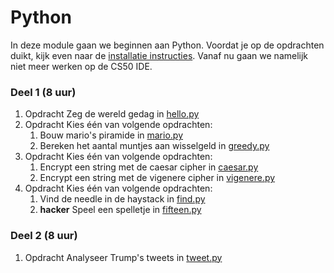# Python

In deze module gaan we beginnen aan Python. Voordat je op de opdrachten duikt, kijk even naar de [installatie instructies](https://progik.mprog.nl/resources/python-installatie). Vanaf nu gaan we namelijk niet meer werken op de CS50 IDE.

### Deel 1 (8 uur)

1. <span class="label label-primary">Opdracht</span> Zeg de wereld gedag in [hello.py](/problems/python-hello)
2. <span class="label label-primary">Opdracht</span> Kies één van volgende opdrachten:
    1. Bouw mario's piramide in [mario.py](/problems/python-mario)
    2. Bereken het aantal muntjes aan wisselgeld in [greedy.py](/problems/python-greedy)
3. <span class="label label-primary">Opdracht</span> Kies één van volgende opdrachten:
    1. Encrypt een string met de caesar cipher in [caesar.py](/problems/python-caesar)
    2. Encrypt een string met de vigenere cipher in [vigenere.py](/problems/python-vigenere)
4. <span class="label label-primary">Opdracht</span> Kies één van volgende opdrachten:
    1. Vind de needle in de haystack in [find.py](/problems/python-find)
    2. __hacker__ Speel een spelletje in [fifteen.py](/problems/python-fifteen)

### Deel 2 (8 uur)

1. <span class="label label-primary">Opdracht</span> Analyseer Trump's tweets in [tweet.py](/problems/python-tweet) 
